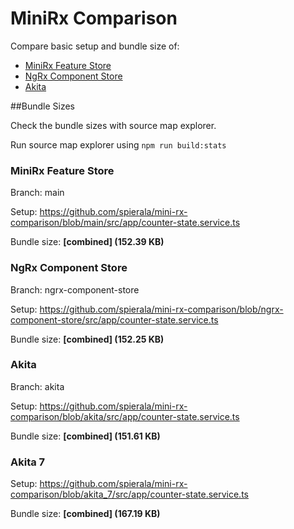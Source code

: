 # MiniRx Comparison

Compare basic setup and bundle size of:
- [MiniRx Feature Store](https://mini-rx.io/docs/fs-quick-start)
- [NgRx Component Store](https://ngrx.io/guide/component-store)
- [Akita](https://datorama.github.io/akita/)

##Bundle Sizes

Check the bundle sizes with source map explorer.

Run source map explorer using `npm run build:stats`

### MiniRx Feature Store
Branch: main

Setup: https://github.com/spierala/mini-rx-comparison/blob/main/src/app/counter-state.service.ts

Bundle size: **[combined] (152.39 KB)**

### NgRx Component Store
Branch: ngrx-component-store

Setup: https://github.com/spierala/mini-rx-comparison/blob/ngrx-component-store/src/app/counter-state.service.ts

Bundle size: **[combined] (152.25 KB)**

### Akita
Branch: akita

Setup: https://github.com/spierala/mini-rx-comparison/blob/akita/src/app/counter-state.service.ts

Bundle size: **[combined] (151.61 KB)**

### Akita 7

Setup: https://github.com/spierala/mini-rx-comparison/blob/akita_7/src/app/counter-state.service.ts

Bundle size: **[combined] (167.19 KB)**
